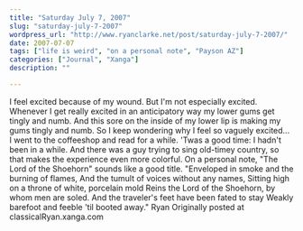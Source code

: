 ```yaml
---
title: "Saturday July 7, 2007"
slug: "saturday-july-7-2007"
wordpress_url: "http://www.ryanclarke.net/post/saturday-july-7-2007/"
date: 2007-07-07
tags: ["life is weird", "on a personal note", "Payson AZ"]
categories: ["Journal", "Xanga"]
description: ""

---
```


I feel excited because of my wound. But I'm not especially excited. Whenever I get really excited in an anticipatory way my lower gums get tingly and numb. And this sore on the inside of my lower lip is making my gums tingly and numb. So I keep wondering why I feel so vaguely excited...
I went to the coffeeshop and read for a while. 'Twas a good time: I hadn't been in a while. And there was a guy trying to sing old-timey country, so that makes the experience even more colorful.
On a personal note, "The Lord of the Shoehorn" sounds like a good title.
"Enveloped in smoke and the burning of flames,
And the tumult of voices without any names,
Sitting high on a throne of white, porcelain mold
Reins the Lord of the Shoehorn, by whom men are soled.
And the traveler's feet have been fated to stay
Weakly barefoot and feeble 'til booted away."
Ryan
Originally posted at classicalRyan.xanga.com
